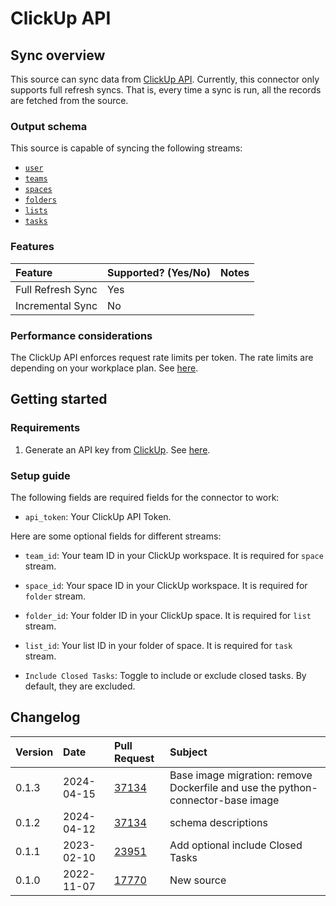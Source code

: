 # ClickUp API

## Sync overview

This source can sync data from [ClickUp API](https://clickup.com/api/). Currently, this connector only supports full refresh syncs. That is, every time a sync is run, all the records are fetched from the source.


### Output schema

This source is capable of syncing the following streams:

* [`user`](https://clickup.com/api/clickupreference/operation/GetAuthorizedUser/)
* [`teams`](https://clickup.com/api/clickupreference/operation/GetAuthorizedTeams/)
* [`spaces`](https://clickup.com/api/clickupreference/operation/GetSpaces/)
* [`folders`](https://clickup.com/api/clickupreference/operation/GetFolders/)
* [`lists`](https://clickup.com/api/clickupreference/operation/GetLists/)
* [`tasks`](https://clickup.com/api/clickupreference/operation/GetTasks)


### Features

| Feature           | Supported? \(Yes/No\) | Notes                                                   |
|:------------------|:----------------------|:--------------------------------------------------------|
| Full Refresh Sync | Yes                   |                                                         |
| Incremental Sync  | No                    |                                                         |

### Performance considerations

The ClickUp API enforces request rate limits per token. The rate limits are depending on your workplace plan. See [here](https://clickup.com/api/developer-portal/rate-limits/).

## Getting started

### Requirements

1. Generate an API key from [ClickUp](https://clickup.com/). See [here](https://clickup.com/api/developer-portal/authentication/#generate-your-personal-api-token).

### Setup guide

The following fields are required fields for the connector to work:

* `api_token`: Your ClickUp API Token.

Here are some optional fields for different streams:

* `team_id`: Your team ID in your ClickUp workspace. It is required for `space` stream.

* `space_id`: Your space ID in your ClickUp workspace. It is required for `folder` stream.

* `folder_id`: Your folder ID in your ClickUp space. It is required for `list` stream.

* `list_id`: Your list ID in your folder of space. It is required for `task` stream.

* `Include Closed Tasks`: Toggle to include or exclude closed tasks. By default, they are excluded.

## Changelog

| Version | Date       | Pull Request                                                 | Subject                           |
|:--------|:-----------|:-------------------------------------------------------------|:----------------------------------|
| 0.1.3 | 2024-04-15 | [37134](https://github.com/airbytehq/airbyte/pull/37134) | Base image migration: remove Dockerfile and use the python-connector-base image |
| 0.1.2 | 2024-04-12 | [37134](https://github.com/airbytehq/airbyte/pull/37134) | schema descriptions |
| 0.1.1   | 2023-02-10 | [23951](https://github.com/airbytehq/airbyte/pull/23951)     | Add optional include Closed Tasks |
| 0.1.0   | 2022-11-07 | [17770](https://github.com/airbytehq/airbyte/pull/17770)     | New source                        |